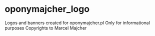 # oponymajcher_logo
 Logos and banners created for oponymajcher.pl
 Only for informational purposes
 Copyrights to Marcel Majcher